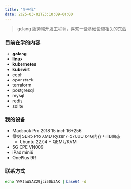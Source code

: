 ```yaml
---
title: "关于我"
date: 2025-03-02T23:10:09+08:00
---
```


> golang 服务端开发工程师，喜欢一些基础设施相关的东西

### 目前在学的内容

- **golang**
- **linux**
- **kubernetes**
- **kubevirt**
- ceph
- openstack
- terraform
- postgresql
- mysql
- redis
- sqlite

### 我的设备

- Macbook Pro 2018 15 inch 16+256
- 零刻 SER5 Pro AMD Ryzen7-5700U 64G内存+1TB固态
    - Ubuntu 22.04 + QEMU/KVM
- 5G CPE VN009
- iPad mini6
- OnePlus 9R

### 联系方式

```bash
echo YWRtaW5AZ29jbi50b3AK | base64 -d
```